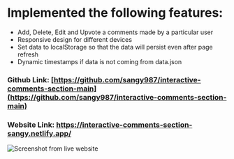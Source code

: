 # Implemented the following features:
- Add, Delete, Edit and Upvote a comments made by a particular user
- Responsive design for different devices
- Set data to localStorage so that the data will persist even after page refresh
- Dynamic timestamps if data is not coming from data.json

### Github Link: [https://github.com/sangy987/interactive-comments-section-main](https://github.com/sangy987/interactive-comments-section-main)
### Website Link: https://interactive-comments-section-sangy.netlify.app/

![Screenshot from live website](https://user-images.githubusercontent.com/40862259/230700890-b39919fb-7f9b-4e52-92df-8562b48834f6.png)
